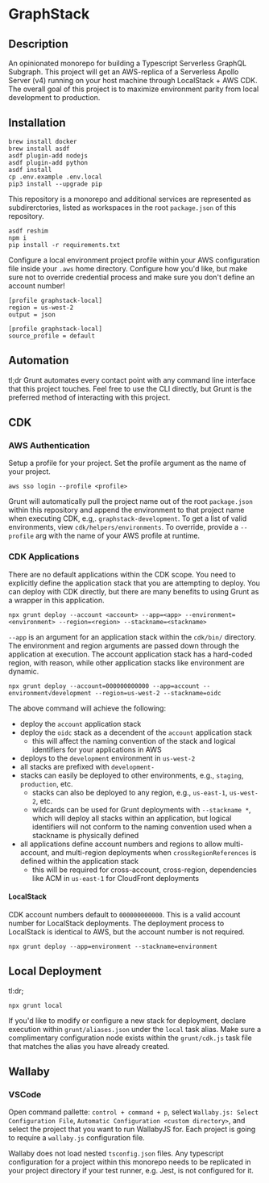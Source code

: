 # GraphStack

## Description

An opinionated monorepo for building a Typescript Serverless GraphQL Subgraph. This project will get an AWS-replica of a Serverless Apollo Server (v4) running on your host machine through LocalStack + AWS CDK. The overall goal of this project is to maximize environment parity from local development to production.

## Installation

```
brew install docker
brew install asdf
asdf plugin-add nodejs
asdf plugin-add python
asdf install
cp .env.example .env.local
pip3 install --upgrade pip
```

This repository is a monorepo and additional services are represented as subdirerctories, listed as workspaces in the root `package.json` of this repository.

```
asdf reshim
npm i
pip install -r requirements.txt
```

Configure a local environment project profile within your AWS configuration file inside your `.aws` home directory. Configure how you'd like, but make sure not to override credential process and make sure you don't define an account number!

```
[profile graphstack-local]
region = us-west-2
output = json
```

```
[profile graphstack-local]
source_profile = default
```

## Automation

tl;dr Grunt automates every contact point with any command line interface that this project touches. Feel free to use the CLI directly, but Grunt is the preferred method of interacting with this project.

## CDK

### AWS Authentication

Setup a profile for your project. Set the profile argument as the name of your project.

```
aws sso login --profile <profile>
```

Grunt will automatically pull the project name out of the root `package.json` within this repository and append the environment to that project name when executing CDK, e.g,. `graphstack-development`. To get a list of valid environments, view `cdk/helpers/environments`. To override, provide a `--profile` arg with the name of your AWS profile at runtime.

### CDK Applications

There are no default applications within the CDK scope. You need to explicitly define the application stack that you are attempting to deploy. You can deploy with CDK directly, but there are many benefits to using Grunt as a wrapper in this application.

```
npx grunt deploy --account <account> --app=<app> --environment=<environment> --region=<region> --stackname=<stackname>
```

`--app` is an argument for an application stack within the `cdk/bin/` directory. The environment and region arguments are passed down through the application at execution. The account application stack has a hard-coded region, with reason, while other application stacks like environment are dynamic.

```
npx grunt deploy --account=000000000000 --app=account --environment√development --region=us-west-2 --stackname=oidc
```

The above command will achieve the following:
- deploy the `account` application stack
- deploy the `oidc` stack as a decendent of the `account` application stack
    - this will affect the naming convention of the stack and logical identifiers for your applications in AWS
- deploys to the `development` environment in `us-west-2`
- all stacks are prefixed with `development-`
- stacks can easily be deployed to other environments, e.g., `staging`, `production`, etc.
    - stacks can also be deployed to any region, e.g., `us-east-1`, `us-west-2`, etc.
    - wildcards can be used for Grunt deployments with `--stackname *`, which will deploy all stacks within an application, but logical identifiers will not conform to the naming convention used when a stackname is physically defined
- all applications define account numbers and regions to allow multi-account, and multi-region deployments when `crossRegionReferences` is defined within the application stack
    - this will be required for cross-account, cross-region, dependencies like ACM in `us-east-1` for CloudFront deployments

#### LocalStack

CDK account numbers default to `000000000000`. This is a valid account number for LocalStack deployments. The deployment process to LocalStack is identical to AWS, but the account number is not required.

```
npx grunt deploy --app=environment --stackname=environment
```

## Local Deployment

tl:dr;

```
npx grunt local
```

If you'd like to modify or configure a new stack for deployment, declare execution within `grunt/aliases.json` under the `local` task alias. Make sure a complimentary configuration node exists within the `grunt/cdk.js` task file that matches the alias you have already created.

## Wallaby

### VSCode

Open command pallette: `control + command + p`, select `Wallaby.js: Select Configuration File`, `Automatic Configuration <custom directory>`, and select the project that you want to run WallabyJS for. Each project is going to require a `wallaby.js` configuration file.

Wallaby does not load nested `tsconfig.json` files. Any typescript configuration for a project within this monorepo needs to be replicated in your project directory if your test runner, e.g. Jest, is not configured for it.

